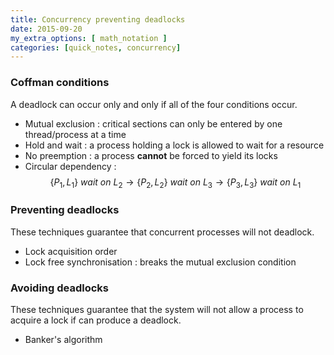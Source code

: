 ```yaml
---
title: Concurrency preventing deadlocks
date: 2015-09-20
my_extra_options: [ math_notation ]
categories: [quick_notes, concurrency]
---
```


### Coffman conditions

A deadlock can occur only and only if all of the four conditions occur.

* Mutual exclusion : critical sections can only be entered by one thread/process at a time
* Hold and wait : a process holding a lock is allowed to wait for a resource
* No preemption : a process **cannot** be forced to yield its locks
* Circular dependency : $$ \{P_1, L_1\}\ wait\ on\ L_2 \to \{P_2, L_2\}\ wait\ on\ L_3 \to \{P_3, L_3\}\ wait\ on\ L_1 $$

### Preventing deadlocks

These techniques guarantee that concurrent processes will not deadlock.
* Lock acquisition order
* Lock free synchronisation : breaks the mutual exclusion condition

### Avoiding deadlocks

These techniques guarantee that the system will not allow a process to acquire a lock if can produce a deadlock.

* Banker's algorithm

